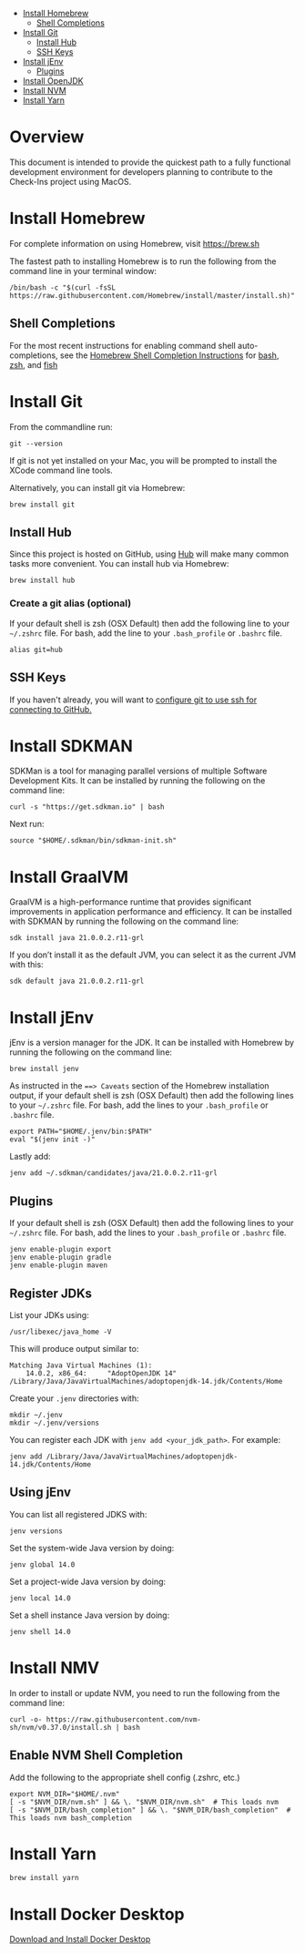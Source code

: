 <!-- TOC -->

- [Install Homebrew](#install-homebrew)
    - [Shell Completions](#shell-completions)
- [Install Git](#install-git)
    - [Install Hub](#install-hub)
    - [SSH Keys](#ssh-keys)
- [Install jEnv](#install-jenv)
    - [Plugins](#plugins)
- [Install OpenJDK](#install-openjdk)
- [Install NVM](#install-nvm)
- [Install Yarn](#install-yarn)

<!-- /TOC -->
# Overview
This document is intended to provide the quickest path to a fully functional
development environment for developers planning to contribute to the Check-Ins
project using MacOS.

# Install Homebrew
For complete information on using Homebrew, visit https://brew.sh

The fastest path to installing Homebrew is to run the following from the command line in your terminal window:
```shell
/bin/bash -c "$(curl -fsSL https://raw.githubusercontent.com/Homebrew/install/master/install.sh)"
```

## Shell Completions
For the most recent instructions for enabling command shell auto-completions,
see the [Homebrew Shell Completion Instructions](https://github.com/Homebrew/brew/blob/master/docs/Shell-Completion.md)
for [bash](https://github.com/Homebrew/brew/blob/master/docs/Shell-Completion.md#configuring-completions-in-bash),
[zsh](https://github.com/Homebrew/brew/blob/master/docs/Shell-Completion.md#configuring-completions-in-zsh), and
[fish](https://github.com/Homebrew/brew/blob/master/docs/Shell-Completion.md#configuring-completions-in-fish)

# Install Git
From the commandline run:
```shell
git --version
```
If git is not yet installed on your Mac, you will be prompted to install the XCode command line tools.

Alternatively, you can install git via Homebrew:
```shell
brew install git
```
## Install Hub
Since this project is hosted on GitHub, using [Hub](https://github.com/github/hub) will make many common tasks more
convenient. You can install hub via Homebrew:
```shell
brew install hub
```
### Create a git alias (optional)
If your default shell is zsh (OSX Default) then add the following line to your `~/.zshrc` file. For bash, add the line to
your `.bash_profile` or `.bashrc` file.
```shell
alias git=hub
```

## SSH Keys
If you haven't already, you will want to [configure git to use ssh for connecting to GitHub.](https://docs.github.com/en/free-pro-team@latest/github/authenticating-to-github/connecting-to-github-with-ssh)

# Install SDKMAN
SDKMan is a tool for managing parallel versions of multiple Software Development Kits. It can be installed by running the following on the command line:
```shell
curl -s "https://get.sdkman.io" | bash
```
Next run:
```shell
source "$HOME/.sdkman/bin/sdkman-init.sh"
```

# Install GraalVM
GraalVM is a high-performance runtime that provides significant improvements in application performance and efficiency. It can be installed with SDKMAN by running the following on the command line:
```shell
sdk install java 21.0.0.2.r11-grl
```
If you don’t install it as the default JVM, you can select it as the current JVM with this:
```shell
sdk default java 21.0.0.2.r11-grl
```

# Install jEnv
jEnv is a version manager for the JDK. It can be installed with Homebrew by running the following on the command line:
```shell
brew install jenv
```
As instructed in the `==> Caveats` section of the Homebrew installation output, if your default shell is zsh
(OSX Default) then add the following lines to your `~/.zshrc` file. For bash, add the lines to your `.bash_profile` or
`.bashrc` file.

```shell
export PATH="$HOME/.jenv/bin:$PATH"
eval "$(jenv init -)"
```

Lastly add:
```shell
jenv add ~/.sdkman/candidates/java/21.0.0.2.r11-grl
```

## Plugins
If your default shell is zsh (OSX Default) then add the following lines to your `~/.zshrc` file. For bash, add the lines
to your `.bash_profile` or `.bashrc` file.

```shell
jenv enable-plugin export
jenv enable-plugin gradle
jenv enable-plugin maven
```

## Register JDKs
List your JDKs using:
```shell
/usr/libexec/java_home -V
```
This will produce output similar to:
```shell
Matching Java Virtual Machines (1):
    14.0.2, x86_64:     "AdoptOpenJDK 14"       /Library/Java/JavaVirtualMachines/adoptopenjdk-14.jdk/Contents/Home
```
Create your `.jenv` directories with:
```shell
mkdir ~/.jenv
mkdir ~/.jenv/versions
```
You can register each JDK with `jenv add <your_jdk_path>`. For example:
```shell
jenv add /Library/Java/JavaVirtualMachines/adoptopenjdk-14.jdk/Contents/Home
```
## Using jEnv
You can list all registered JDKS with:
```shell
jenv versions
```
Set the system-wide Java version by doing:
```shell
jenv global 14.0
```
Set a project-wide Java version by doing:
```shell
jenv local 14.0
```
Set a shell instance Java version by doing:
```shell
jenv shell 14.0
```
# Install NMV
In order to install or update NVM, you need to run the following from the command line:
```shell
curl -o- https://raw.githubusercontent.com/nvm-sh/nvm/v0.37.0/install.sh | bash
```
## Enable NVM Shell Completion
Add the following to the appropriate shell config (.zshrc, etc.)
```shell
export NVM_DIR="$HOME/.nvm"
[ -s "$NVM_DIR/nvm.sh" ] && \. "$NVM_DIR/nvm.sh"  # This loads nvm
[ -s "$NVM_DIR/bash_completion" ] && \. "$NVM_DIR/bash_completion"  # This loads nvm bash_completion
```
# Install Yarn
```shell
brew install yarn
```

# Install Docker Desktop
[Download and Install Docker Desktop](https://www.docker.com/products/docker-desktop)
